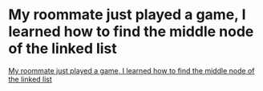 # My roommate just played a game, I learned how to find the middle node of the linked list
[My roommate just played a game, I learned how to find the middle node of the linked list](https://aiwithcloud.com/2022/09/19/my_roommate_just_played_a_game_i_learned_how_to_find_the_middle_node_of_the_linked_list/)